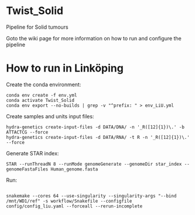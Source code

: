 # Twist_Solid
Pipeline for Solid tumours

Goto the wiki page for more information on how to run and configure the pipeline


# How to run in Linköping
Create the conda environment:
```
conda env create -f env.yml
conda activate Twist_Solid
conda env export --no-builds | grep -v "^prefix: " > env_LiU.yml
```

Create samples and units input files:
```
hydra-genetics create-input-files -d DATA/DNA/ -n '_R([12]{1})\.' -b ATTACTCG --force
hydra-genetics create-input-files -d DATA/RNA/ -t R -n '_R([12]{1})\.' --force
```

Generate STAR index:
```
STAR --runThreadN 8 --runMode genomeGenerate --genomeDir star_index --genomeFastaFiles Human_genome.fasta
```

Run:
```

snakemake --cores 64 --use-singularity --singularity-args "--bind /mnt/WD1/ref" -s workflow/Snakefile --configfile config/config_liu.yaml --forceall --rerun-incomplete
```

